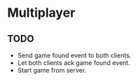 # Multiplayer

## TODO

* Send game found event to both clients.
* Let both clients ack game found event.
* Start game from server.
